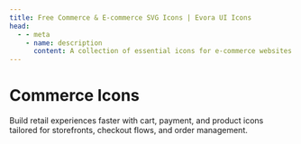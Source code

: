 ```yaml
---
title: Free Commerce & E‑commerce SVG Icons | Evora UI Icons
head:
  - - meta
    - name: description
      content: A collection of essential icons for e‑commerce websites and applications. Includes shopping cart, payment, and product category icons.
---
```


# Commerce Icons

Build retail experiences faster with cart, payment, and product icons tailored for storefronts, checkout flows, and order management.

<IconCategory category="commerce" />
